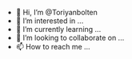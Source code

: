- 👋 Hi, I’m @Toriyanbolten
- 👀 I’m interested in ...
- 🌱 I’m currently learning ...
- 💞️ I’m looking to collaborate on ...
- 📫 How to reach me ...

<!---
Toriyanbolten/Toriyanbolten is a ✨ special ✨ repository because its `README.md` (this file) appears on your GitHub profile.
You can click the Preview link to take a look at your changes.
--->
